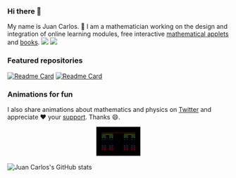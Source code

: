 ### Hi there 👋

My name is Juan Carlos. 🔭 I am a mathematician working on the design and integration of online learning modules, free interactive [mathematical applets](https://jcponce.github.io/) and [books](https://complex-analysis.com/).
[![](https://img.shields.io/badge/-twitter-1C9CEA?style=flat-square)](https://twitter.com/jcponcemath)
[![](https://img.shields.io/badge/-email-ffe27a?style=flat-square)](mailto:jcponcemath@gmail.com)

### Featured repositories

[![Readme Card](https://github-readme-stats.vercel.app/api/pin/?username=jcponce&repo=jcponce.github.io&theme=graywhite)](https://github.com/jcponce/jcponce.github.io)
[![Readme Card](https://github-readme-stats.vercel.app/api/pin/?username=complex-analysis&repo=complex-analysis.github.io&theme=graywhite)](https://github.com/complex-analysis/complex-analysis.github.io)


### Animations for fun

I also share animations about mathematics and physics on [Twitter](https://twitter.com/jcponcemath) and appreciate ❤️ your [support](https://www.patreon.com/jcponce). Thanks 😄.

<p align="center">
  <img src="cantor-rainbow.gif" width="20%" />
</p>



![Juan Carlos's GitHub stats](https://github-readme-stats.vercel.app/api?username=jcponce&count_private=true&show_icons=true&theme=graywhite&hide=issues)







<!--

[![My GitHub Streak](https://streak-stats.demolab.com/?user=jcponce&theme=graywhite)](https://git.io/streak-stats)
[![](https://img.shields.io/badge/-resume-000000?style=flat-square)](https://jjeongin.github.io/resume/Resume.pdf)
**jcponce/jcponce** is a ✨ _special_ ✨ repository because its `README.md` (this file) appears on your GitHub profile.

Here are some ideas to get you started:

- 🔭 I’m currently working on ...
- 🌱 I’m currently learning ...
- 👯 I’m looking to collaborate on ...
- 🤔 I’m looking for help with ...
- 💬 Ask me about ...
- 📫 How to reach me: ...
- 😄 Pronouns: ...
- ⚡ Fun fact: ...
-->
